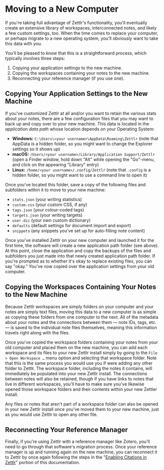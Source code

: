 # Moving to a New Computer

If you're taking full advantage of Zettlr's functionality, you'll eventually create an extensive library of workspaces, interconnected notes, and likely a few custom settings, too. When the time comes to replace your computer, or perhaps migrate to a new operating system, you'll obviously want to take this data with you.

You'll be pleased to know that this is a straightforward process, which typically involves three steps:

1. Copying your application settings to the new machine.
2. Copying the workspaces containing your notes to the new machine.
3. Reconnecting your reference manager (if you use one).

##  Copying Your Application Settings to the New Machine

If you've customized Zettlr at all and/or you want to retain the various stats about your notes, there are a few configuration files that you may want to back up and copy over to your new machine. This data is located in the _application data path_ whose location depends on your Operating System:

* **Windows:** `C:\Users\<your username>\AppData\Roaming\Zettlr` (note that AppData is a hidden folder, so you might want to change the Explorer settings so it shows up)
* **macOS:** `/Users/<your username>/Library/Application Support/Zettlr` (open a Finder window, hold down "Alt" while opening the "Go"-menu, and click on the appearing "Library" entry)
* **Linux:** `/home/<your username>/.config/Zettlr` (note that `.config` is a hidden folder, so you might want to use a command line to open it)

Once you've located this folder, save a copy of the following files and subfolders within it to move to your new machine:

* `stats.json` (your writing statistics)
* `custom.css` (your custom CSS, if any)
* `tags.json` (your colour-coded tags)
* `targets.json` (your writing targets)
* `user.dic` (your own custom dictionary)
* `defaults` (default settings for document import and export)
* `snippets` (any snippets you've set up for auto-filling note content)

Once you've installed Zettlr on your new computer and launched it for the first time, the software will create a new application path folder (see above). At this point, close the application and copy the backups of the files and subfolders you just made into that newly created application path folder. If you're prompted as to whether it's okay to replace existing files, you can say "okay." You've now copied over the application settings from your old computer.

## Copying the Workspaces Containing Your Notes to the New Machine

Because Zettlr workspaces are simply folders on your computer and your notes are simply text files, moving this data to a new computer is as simple as copying these folders from one computer to the next. All of the metadata about your notes and the connections between them — note IDs, tags, etc. — is saved to the individual note files themselves, meaning this information travels right along with the files.

Once you've copied the workspace folders containing your notes from your old computer and placed them on the new machine, you can add each workspace and its files to your new Zettlr install simply by going to the `File > Open Workspace …` menu option and selecting that workspace folder. Note that this is the same process you would use you if were adding any other folder to Zettlr. The workspace folder, including the notes it contains, will immediately be populated into your new Zettlr install. The connections between notes will also be retained, though if you have links to notes that live in different workspaces, you'll have to make sure you've likewise opened those workspace folders and their contents within your new Zettler install.

Any files or notes that aren't part of a workspace folder can also be opened in your new Zettlr install once you've moved them to your new machine, just as you would use Zettlr to open any other file.

## Reconnecting Your Reference Manager

Finally, if you're using Zettlr with a reference manager like Zotero, you'll need to go through that software's migration process. Once your reference manager is up and running again on the new machine, you can reconnect it to Zettlr by once again following the steps in the "[Enabling Citations in Zettlr](https://docs.zettlr.com/en/academic/citations/#enabling-citations-in-zettlr)" portion of this documentation.
